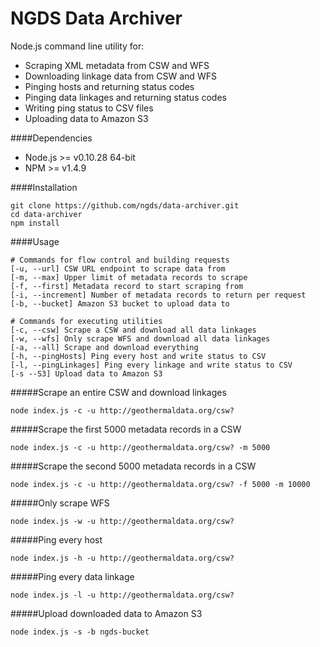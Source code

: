 NGDS Data Archiver
==================
Node.js command line utility for:
- Scraping XML metadata from CSW and WFS
- Downloading linkage data from CSW and WFS
- Pinging hosts and returning status codes
- Pinging data linkages and returning status codes
- Writing ping status to CSV files
- Uploading data to Amazon S3

####Dependencies
* Node.js >= v0.10.28 64-bit
* NPM >= v1.4.9

####Installation
```
git clone https://github.com/ngds/data-archiver.git
cd data-archiver
npm install
```

####Usage
```
# Commands for flow control and building requests
[-u, --url] CSW URL endpoint to scrape data from
[-m, --max] Upper limit of metadata records to scrape
[-f, --first] Metadata record to start scraping from
[-i, --increment] Number of metadata records to return per request
[-b, --bucket] Amazon S3 bucket to upload data to

# Commands for executing utilities
[-c, --csw] Scrape a CSW and download all data linkages
[-w, --wfs] Only scrape WFS and download all data linkages
[-a, --all] Scrape and download everything
[-h, --pingHosts] Ping every host and write status to CSV
[-l, --pingLinkages] Ping every linkage and write status to CSV
[-s --S3] Upload data to Amazon S3
```

#####Scrape an entire CSW and download linkages
```
node index.js -c -u http://geothermaldata.org/csw?
```

#####Scrape the first 5000 metadata records in a CSW
```
node index.js -c -u http://geothermaldata.org/csw? -m 5000
```

#####Scrape the second 5000 metadata records in a CSW
```
node index.js -c -u http://geothermaldata.org/csw? -f 5000 -m 10000
```

#####Only scrape WFS
```
node index.js -w -u http://geothermaldata.org/csw?
```

#####Ping every host
```
node index.js -h -u http://geothermaldata.org/csw?
```

#####Ping every data linkage
```
node index.js -l -u http://geothermaldata.org/csw?
```

#####Upload downloaded data to Amazon S3
```
node index.js -s -b ngds-bucket
```